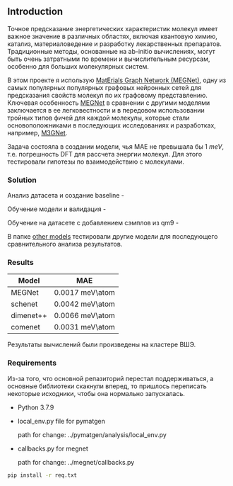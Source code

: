 ## Introduction
Точное предсказание энергетических характеристик молекул имеет важное значение в различных областях, включая квантовую химию, катализ, материаловедение и разработку лекарственных препаратов. Традиционные методы, основанные на ab-initio вычислениях, могут быть очень затратными по времени и вычислительным ресурсам, особенно для больших молекулярных систем.

В этом проекте я использую [MatErials Graph Network (MEGNet)](https://github.com/materialsvirtuallab/megnet), одну из самых популярных популярных графовых нейронных сетей для предсказания свойств молекул по их графовому представлению. Ключевая особенность [MEGNet](https://github.com/materialsvirtuallab/megnet) в сравнении с другими моделями заключается в ее легковестности и в передовом использовании тройных типов фичей для каждой молекулы, которые стали основоположниками в последующих исследованиях и разработках, например, [M3GNet](https://www.nature.com/articles/s43588-022-00349-3).

Задача состояла в создании модели, чья MAE не превышала бы 1 *meV*, т.е. погрешность DFT для рассчета энергии молекул. Для этого тестировали гипотезы по взаимодействию с молекулами.

### Solution
Анализ датасета и создание baseline - []()

Обучение модели и валидация - []()

Обучение на датасете с добавлением сэмплов из qm9 - []()

В папке [other models]() тестировали другие модели для последующего сравнительного анализа результатов.

### Results
|Model|MAE|
|-----|---|
|MEGNet|0.0017 meV\atom|
|schenet|0.0042 meV\atom|
|dimenet++|0.0066 meV\atom|
|comenet|0.0031 meV\atom|

Результаты вычислений были произведены на кластере ВШЭ. 

### Requirements

Из-за того, что основной репазиторий перестал поддерживаться, а основные библиотеки скакнули вперед, то пришлось переписать некоторые исходники, чтобы она нормально запускалась.

- Python 3.7.9

- local_env.py file for pymatgen

    path for change: ../pymatgen/analysis/local_env.py

- callbacks.py for megnet

    path for change: ../megnet/callbacks.py

```bash
pip install -r req.txt
```